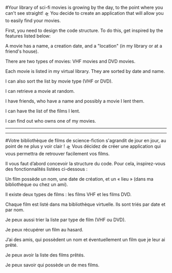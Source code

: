 #Your library of sci-fi movies is growing by the day, to the point where you can't see straight! 🛸 You decide to create an application that will allow you to easily find your movies.

First, you need to design the code structure. To do this, get inspired by the features listed below:

A movie has a name, a creation date, and a "location" (in my library or at a friend's house).

There are two types of movies: VHF movies and DVD movies.

Each movie is listed in my virtual library. They are sorted by date and name.

I can also sort the list by movie type (VHF or DVD).

I can retrieve a movie at random.

I have friends, who have a name and possibly a movie I lent them.

I can have the list of the films I lent.

I can find out who owns one of my movies.

--------------------------------------------------------------------------------------
--------------------------------------------------------------------------------------

#Votre bibliothèque de films de science-fiction s'agrandit de jour en jour, au point de ne plus y voir clair ! 🛸 Vous décidez de créer une application qui vous permettra de retrouver facilement vos films.

Il vous faut d’abord concevoir la structure du code. Pour cela, inspirez-vous des fonctionnalités listées ci-dessous :

Un film possède un nom, une date de création, et un « lieu » (dans ma bibliothèque ou chez un ami).

Il existe deux types de films : les films VHF et les films DVD.

Chaque film est listé dans ma bibliothèque virtuelle. Ils sont triés par date et par nom.

Je peux aussi trier la liste par type de film (VHF ou DVD).

Je peux récupérer un film au hasard.

J’ai des amis, qui possèdent un nom et éventuellement un film que je leur ai prêté.

Je peux avoir la liste des films prêtés.

Je peux savoir qui possède un de mes films.